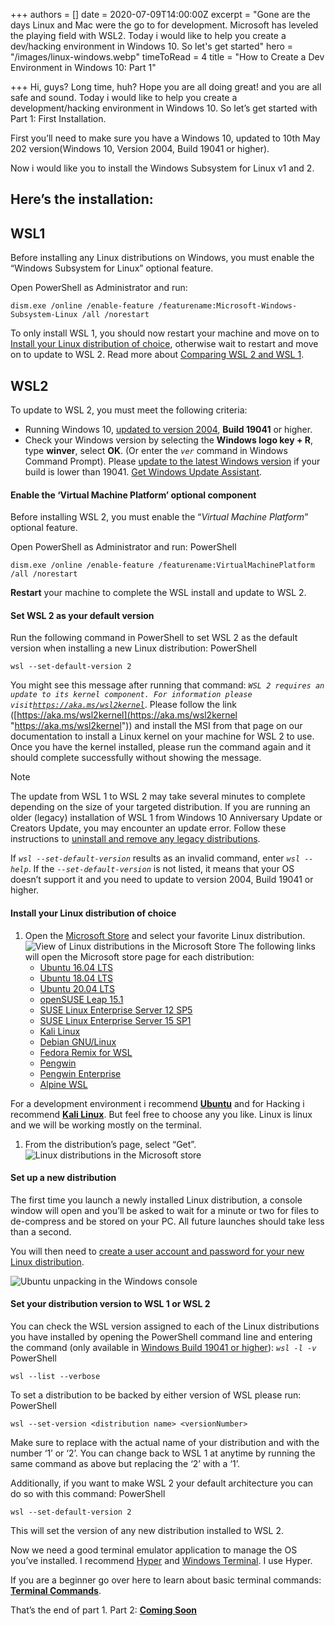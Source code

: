 +++
authors = []
date = 2020-07-09T14:00:00Z
excerpt = "Gone are the days Linux and Mac were the go to for development. Microsoft has leveled the playing field with WSL2. Today i would like to help you create a dev/hacking environment in Windows 10. So let's get started"
hero = "/images/linux-windows.webp"
timeToRead = 4
title = "How to Create a Dev Environment in Windows 10: Part 1"

+++
Hi, guys? Long time, huh? Hope you are all doing great! and you are all safe and sound. Today i would like to help you create a development/hacking environment in Windows 10. So let’s get started with Part 1: First Installation.

First you’ll need to make sure you have a Windows 10, updated to 10th May 202 version(Windows 10, Version 2004, Build 19041 or higher).

Now i would like you to install the Windows Subsystem for Linux v1 and 2.

## Here’s the installation:

## WSL1

Before installing any Linux distributions on Windows, you must enable the “Windows Subsystem for Linux” optional feature.

Open PowerShell as Administrator and run:

    dism.exe /online /enable-feature /featurename:Microsoft-Windows-Subsystem-Linux /all /norestart

To only install WSL 1, you should now restart your machine and move on to [Install your Linux distribution of choice](https://docs.microsoft.com/en-us/windows/wsl/install-win10#install-your-linux-distribution-of-choice), otherwise wait to restart and move on to update to WSL 2. Read more about [Comparing WSL 2 and WSL 1](https://docs.microsoft.com/en-us/windows/wsl/compare-versions).

## WSL2

To update to WSL 2, you must meet the following criteria:

* Running Windows 10, [updated to version 2004](https://ajulusthoughts.wordpress.com/2020/07/09/how-to-create-a-dev-environment-in-windows-10-part-1/windowsupdate), **Build 19041** or higher.
* Check your Windows version by selecting the **Windows logo key + R**, type **winver**, select **OK**. (Or enter the _`ver`_ command in Windows Command Prompt). Please [update to the latest Windows version](https://ajulusthoughts.wordpress.com/2020/07/09/how-to-create-a-dev-environment-in-windows-10-part-1/windowsupdate) if your build is lower than 19041. [Get Windows Update Assistant](https://www.microsoft.com/software-download/windows10).

#### Enable the ‘Virtual Machine Platform’ optional component

Before installing WSL 2, you must enable the “_Virtual Machine Platform_” optional feature.

Open PowerShell as Administrator and run: PowerShell

    dism.exe /online /enable-feature /featurename:VirtualMachinePlatform /all /norestart


**Restart** your machine to complete the WSL install and update to WSL 2.

#### Set WSL 2 as your default version

Run the following command in PowerShell to set WSL 2 as the default version when installing a new Linux distribution: PowerShell

    wsl --set-default-version 2

You might see this message after running that command: _`WSL 2 requires an update to its kernel component. For information please visit`_[_`https://aka.ms/wsl2kernel`_](https://aka.ms/wsl2kernel "https://aka.ms/wsl2kernel"). Please follow the link ([https://aka.ms/wsl2kernel](https://aka.ms/wsl2kernel "https://aka.ms/wsl2kernel")) and install the MSI from that page on our documentation to install a Linux kernel on your machine for WSL 2 to use. Once you have the kernel installed, please run the command again and it should complete successfully without showing the message.

Note

The update from WSL 1 to WSL 2 may take several minutes to complete depending on the size of your targeted distribution. If you are running an older (legacy) installation of WSL 1 from Windows 10 Anniversary Update or Creators Update, you may encounter an update error. Follow these instructions to [uninstall and remove any legacy distributions](https://docs.microsoft.com/en-us/windows/wsl/install-legacy#uninstallingremoving-the-legacy-distro).

If _`wsl --set-default-version`_ results as an invalid command, enter _`wsl --help`_. If the _`--set-default-version`_ is not listed, it means that your OS doesn’t support it and you need to update to version 2004, Build 19041 or higher.

#### Install your Linux distribution of choice

1. Open the [Microsoft Store](https://aka.ms/wslstore) and select your favorite Linux distribution. ![View of Linux distributions in the Microsoft Store](https://docs.microsoft.com/en-us/windows/wsl/media/store.png) The following links will open the Microsoft store page for each distribution:
   * [Ubuntu 16.04 LTS](https://www.microsoft.com/store/apps/9pjn388hp8c9)
   * [Ubuntu 18.04 LTS](https://www.microsoft.com/store/apps/9N9TNGVNDL3Q)
   * [Ubuntu 20.04 LTS](https://www.microsoft.com/store/apps/9n6svws3rx71)
   * [openSUSE Leap 15.1](https://www.microsoft.com/store/apps/9NJFZK00FGKV)
   * [SUSE Linux Enterprise Server 12 SP5](https://www.microsoft.com/store/apps/9MZ3D1TRP8T1)
   * [SUSE Linux Enterprise Server 15 SP1](https://www.microsoft.com/store/apps/9PN498VPMF3Z)
   * [Kali Linux](https://www.microsoft.com/store/apps/9PKR34TNCV07)
   * [Debian GNU/Linux](https://www.microsoft.com/store/apps/9MSVKQC78PK6)
   * [Fedora Remix for WSL](https://www.microsoft.com/store/apps/9n6gdm4k2hnc)
   * [Pengwin](https://www.microsoft.com/store/apps/9NV1GV1PXZ6P)
   * [Pengwin Enterprise](https://www.microsoft.com/store/apps/9N8LP0X93VCP)
   * [Alpine WSL](https://www.microsoft.com/store/apps/9p804crf0395)

For a development environment i recommend [**Ubuntu**](https://www.microsoft.com/store/apps/9n6svws3rx71) and for Hacking i recommend [**Kali Linux**](https://www.microsoft.com/store/apps/9PKR34TNCV07). But feel free to choose any you like. Linux is linux and we will be working mostly on the terminal.

1. From the distribution’s page, select “Get”. ![Linux distributions in the Microsoft store](https://docs.microsoft.com/en-us/windows/wsl/media/ubuntustore.png)

#### Set up a new distribution

The first time you launch a newly installed Linux distribution, a console window will open and you’ll be asked to wait for a minute or two for files to de-compress and be stored on your PC. All future launches should take less than a second.

You will then need to [create a user account and password for your new Linux distribution](https://docs.microsoft.com/en-us/windows/wsl/user-support).

![Ubuntu unpacking in the Windows console](https://docs.microsoft.com/en-us/windows/wsl/media/ubuntuinstall.png)

#### Set your distribution version to WSL 1 or WSL 2

You can check the WSL version assigned to each of the Linux distributions you have installed by opening the PowerShell command line and entering the command (only available in [Windows Build 19041 or higher](https://ajulusthoughts.wordpress.com/2020/07/09/how-to-create-a-dev-environment-in-windows-10-part-1/windowsupdate)): _`wsl -l -v`_ PowerShell

    wsl --list --verbose

To set a distribution to be backed by either version of WSL please run: PowerShell

    wsl --set-version <distribution name> <versionNumber>

Make sure to replace _<distribution name>_ with the actual name of your distribution and _<versionNumber>_ with the number ‘1’ or ‘2’. You can change back to WSL 1 at anytime by running the same command as above but replacing the ‘2’ with a ‘1’.

Additionally, if you want to make WSL 2 your default architecture you can do so with this command: PowerShell

    wsl --set-default-version 2

This will set the version of any new distribution installed to WSL 2.

Now we need a good terminal emulator application to manage the OS you’ve installed. I recommend [Hyper](http://hyper.is/) and [Windows Terminal](https://www.google.com/url?sa=t&rct=j&q=&esrc=s&source=web&cd=&cad=rja&uact=8&ved=2ahUKEwihjb2xzb_qAhXIxoUKHZk6CwcQFjAAegQIARAB&url=https%3A%2F%2Fwww.microsoft.com%2Fen-us%2Fp%2Fwindows-terminal%2F9n0dx20hk701&usg=AOvVaw0T3sd9IQM_S3Udg4fr3Xkz). I use Hyper.

If you are a beginner go over here to learn about basic terminal commands: [**Terminal Commands**](https://ajulusthoughts.wordpress.com/2019/05/30/basic-linux-commands/).

That’s the end of part 1. Part 2: [**Coming Soon**](https://ajulusthoughts.wordpress.com/2020/07/09/how-to-create-a-dev-environment-in-windows-10-part-2/)